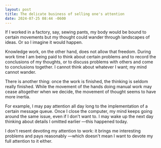 ```yaml
---
layout: post
title: The delicate business of selling one's attention
date: 2024-07-25 08:44 -0600
---
```


If I worked in a factory, say, sewing pants, my body would be bound to certain movements but my thought could wander through landscapes of ideas. Or so I imagine it would happen.

Knowledge work, on the other hand, does not allow that freedom. During work time I am being paid to think about certain problems and to record the conclusions of my thoughts, or to discuss problems with others and come to conclusions together. I cannot think about whatever I want; my mind cannot wander.

There is another thing: once the work is finished, the thinking is seldom really finished. While the movement of the hands doing manual work may cease altogether when we decide, the movement of thought seems to have more inertia.

For example, I may pay attention all day long to the implementation of a certain message queue. Once I close the computer, my mind keeps going around the same issue, even if I don't want to. I may wake up the next day thinking about details I omitted earlier —this happened today.

I don't resent devoting my attention to work: it brings me interesting problems and pays reasonably —which doesn't mean I want to devote my full attention to it either.
